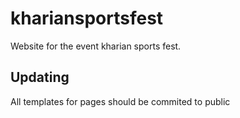 # khariansportsfest

Website for the event kharian sports fest.

## Updating

All templates for pages should be commited to public
